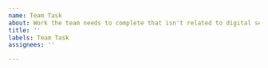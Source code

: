 ```yaml
---
name: Team Task
about: Work the team needs to complete that isn't related to digital services
title: ''
labels: Team Task
assignees: ''

---
```



